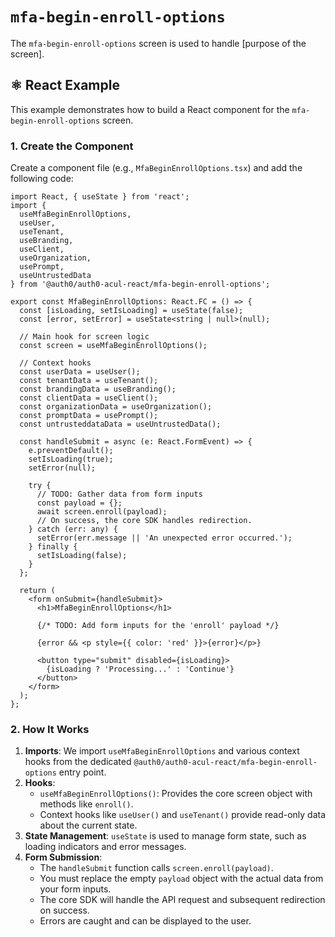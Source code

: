 # `mfa-begin-enroll-options`

The `mfa-begin-enroll-options` screen is used to handle [purpose of the screen].

## ⚛️ React Example

This example demonstrates how to build a React component for the `mfa-begin-enroll-options` screen.

### 1. Create the Component

Create a component file (e.g., `MfaBeginEnrollOptions.tsx`) and add the following code:

```tsx
import React, { useState } from 'react';
import {
  useMfaBeginEnrollOptions,
  useUser,
  useTenant,
  useBranding,
  useClient,
  useOrganization,
  usePrompt,
  useUntrustedData
} from '@auth0/auth0-acul-react/mfa-begin-enroll-options';

export const MfaBeginEnrollOptions: React.FC = () => {
  const [isLoading, setIsLoading] = useState(false);
  const [error, setError] = useState<string | null>(null);

  // Main hook for screen logic
  const screen = useMfaBeginEnrollOptions();

  // Context hooks
  const userData = useUser();
  const tenantData = useTenant();
  const brandingData = useBranding();
  const clientData = useClient();
  const organizationData = useOrganization();
  const promptData = usePrompt();
  const untrusteddataData = useUntrustedData();

  const handleSubmit = async (e: React.FormEvent) => {
    e.preventDefault();
    setIsLoading(true);
    setError(null);

    try {
      // TODO: Gather data from form inputs
      const payload = {};
      await screen.enroll(payload);
      // On success, the core SDK handles redirection.
    } catch (err: any) {
      setError(err.message || 'An unexpected error occurred.');
    } finally {
      setIsLoading(false);
    }
  };

  return (
    <form onSubmit={handleSubmit}>
      <h1>MfaBeginEnrollOptions</h1>

      {/* TODO: Add form inputs for the 'enroll' payload */}

      {error && <p style={{ color: 'red' }}>{error}</p>}

      <button type="submit" disabled={isLoading}>
        {isLoading ? 'Processing...' : 'Continue'}
      </button>
    </form>
  );
};
```

### 2. How It Works

1.  **Imports**: We import `useMfaBeginEnrollOptions` and various context hooks from the dedicated `@auth0/auth0-acul-react/mfa-begin-enroll-options` entry point.
2.  **Hooks**:
    *   `useMfaBeginEnrollOptions()`: Provides the core screen object with methods like `enroll()`.
    *   Context hooks like `useUser()` and `useTenant()` provide read-only data about the current state.
3.  **State Management**: `useState` is used to manage form state, such as loading indicators and error messages.
4.  **Form Submission**:
    *   The `handleSubmit` function calls `screen.enroll(payload)`.
    *   You must replace the empty `payload` object with the actual data from your form inputs.
    *   The core SDK will handle the API request and subsequent redirection on success.
    *   Errors are caught and can be displayed to the user.
